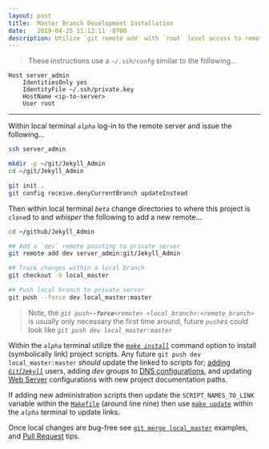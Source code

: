 ```yaml
---
layout: post
title:  Master Branch Development Installation
date:   2019-04-25 11:12:11 -0700
description: Utilize `git remote add` with `root` level access to remote server to ensure testing environment and usage is similar documented examples
---
```


> These instructions use a `~/.ssh/confg` similar to the following...


```
Host server_admin
    IdentitiesOnly yes
    IdentityFile ~/.ssh/private.key
    HostName <ip-to-server>
    User root
```


___


Within local terminal _`alpha`_ log-in to the remote server and issue the following...


```bash
ssh server_admin

mkdir -p ~/git/Jekyll_Admin
cd ~/git/Jekyll_Admin

git init .
git config receive.denyCurrentBranch updateInstead
```


Then within local terminal _`beta`_ change directories to where this project is `clone`d to and _whisper_ the following to add a new remote...


```bash
cd ~/github/Jekyll_Admin

## Add a `dev` remote pointing to private server
git remote add dev server_admin:git/Jekyll_Admin

## Track changes within a local branch
git checkout -b local_master

## Push local branch to private server
git push --force dev local_master:master
```


> Note, the _`git push`**` --force `**`<remote> <local_branch>:<remote_branch>`_ is usually only necessary the first time around, future _`push`es_ could look like _`git push dev local_master:master`_


Within the _`alpha`_ terminal utilize the [_`make install`_][docs_install] command option to install (symbolically link) project scripts. Any future `git push dev local_master:master` _should_ update the linked to scripts for; [adding _`Git`_/_`Jekyll`_][docs_jekyll_usermod] users, adding _dev_ groups to [DNS configurations][docs_jekyll_dnsconf], and updating [Web Server][docs_jekyll_wwwconf] configurations with new project documentation paths.


If adding new administration scripts then update the `SCRIPT_NAMES_TO_LINK` variable within the [`Makefile`][source_makefile] (around line nine) then use [`make update`][docs_updating] within the _`alpha`_ terminal to update links.


Once local changes are bug-free see [`git merge local_master`][docs_merge] examples, and [Pull Request][docs_pull_request] tips.



[docs_install]: /Jekyll_Admin/administration/installation.html
[docs_updating]: /Jekyll_Admin/administration/updating.html
[docs_jekyll_usermod]: /Jekyll_Admin/administration/jekyll-usermod.html
[docs_jekyll_dnsconf]: /Jekyll_Admin/administration/jekyll-dnsconf.html
[docs_jekyll_wwwconf]: /Jekyll_Admin/administration/jekyll-wwwconf.html

[docs_merge]: /Jekyll_Admin/contributing/merge.html
[docs_pull_request]: /Jekyll_Admin/contributing/pull-request.html

[source_makefile]: https://github.com/S0AndS0/Jekyll_Admin/blob/master/Makefile
